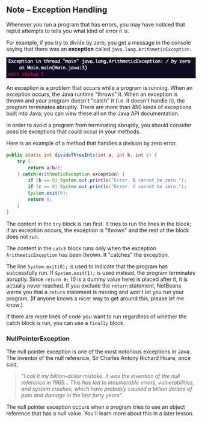 ## Note – Exception Handling


Whenever you run a program that has errors, you may have noticed that repl.it attempts to tells you what kind of error it is. 

For example, if you try to divide by zero, you get a message in the console saying that there was an **exception** called `java.lang.ArithmeticException`.

![](../Images/Arithmetic_Exception.png)

An exception is a problem that occurs while a program is running. When an exception occurs, the Java runtime "throws" it. When an exception is thrown and your program doesn't "catch" it (i.e. it doesn't handle it), the program terminates abruptly. There are more than 450 kinds of exceptions built into Java; you can view these all on the Java API documentation.


In order to avoid a program from terminating abruptly, you should consider possible exceptions that could occur in your methods.

Here is an example of a method that handles a division by zero error.

```java
public static int divideThreeInts(int a, int b, int c) {
    try {
        return a/b/c;
    } catch(ArithmeticException exception) {
        if (b == 0) System.out.println("Error. B cannot be zero.");
        if (c == 0) System.out.println("Error. C cannot be zero.");
        System.exit(0);
        return 0;
    }
}
```

The content in the `try` block is run first. It tries to run the lines in the block; if an exception occurs, the exception is "thrown" and the rest of the block does not run. 

The content in the `catch` block runs only when the exception `ArithmeticException` has been thrown. It "catches" the exception.

The line `System.exit(0);` is used to indicate that the program has successfully run. If `System.exit(1);` is used instead, the program terminates abruptly. Since `return 0;` (0 is a dummy value here) is placed after it, it is actually never reached. If you exclude the `return` statement, NetBeans warns you that a `return` statement is missing and won't let you run your program. (If anyone knows a nicer way to get around this, please let me know.)

If there are more lines of code you want to run regardless of whether the catch block is run, you can use a `finally` block. 


### NullPointerException

The null pointer exception is one of the most notorious exceptions in Java. The inventor of the null reference, Sir Charles Antony Richard Hoare, once said,

> *"I call it my billion-dollar mistake. It was the invention of the null reference in 1965… This has led to innumerable errors, vulnerabilities, and system crashes, which have probably caused a billion dollars of pain and damage in the last forty years".*

The null pointer exception occurs when a program tries to use an object reference that has a null value. You'll learn more about this in a later lesson.
